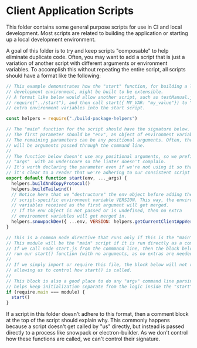 # Client Application Scripts

This folder contains some general purpose scripts for use in CI and local development. Most scripts are related to building the application or starting up a local development environment.

A goal of this folder is to try and keep scripts "composable" to help eliminate duplicate code. Often, you may want to add a script that is just a variation of another script with different arguments or environment variables. To accomplish this without repeating the entire script, all scripts should have a format like the following:

```javascript
// This example demonstrates how the "start" function, for building a local
// development environment, might be built to be extensible.
// A format like below would allow another script, such as testManual.js, to
// require("../start"), and then call start({ MY_VAR: "my_value"}) to "inject"
// extra environment variables into the start script.

const helpers = require("./build-package-helpers")

// The "main" function for the script should have the signature below.
// The first parameter should be "env", an object of environment variables.
// The remaining parameters can be any positional arguments. Often, these
// will be arguments passed through the command line.
//
// The function below doesn't use any positional arguments, so we prefix
// "args"  with an underscore so the linter doesn't complain.
// It's worth declaring the parameter even if we're not using it so that
// it's clear to a reader that we're adhering to our consistent script syntax.
export default function start(env, ..._args) {
  helpers.buildAndCopyProtocol()
  helpers.buildTailwind()
  // Notice here that we "destructure" the env object before adding the
  // script-specific environment variable VERSION. This way, the environment
  // variables received as the first argument will get merged.
  // If the env object is not passed or is undefined, then no extra
  // environment variables will get merged in.
  helpers.snowpackDev({ ...env, VERSION: helpers.getCurrentClientAppVersion() })
}

// This is a common node directive that runs only if this is the "main" script.
// This module will be the "main" script if it is run directly as a command.
// If we call node start.js from the commmand line, then the block below will
// run our start() function (with no arguments, as no extras are needed).
//
// If we simply import or require this file, the block below will not run,
// allowing us to control how start() is called.
//
// This block is also a good place to do any "argv" command line parsing. This
// helps keep initialization separate from the logic inside the "start" function.
if (require.main === module) {
  start()
}
```

If a script in this folder doesn't adhere to this format, then a comment block at the top of the script should explain why. This commonly happens because a script doesn't get called by "us" directly, but instead is passed directly to a process like snowpack or electron-builder. As we don't control how these functions are called, we can't control their signature.
